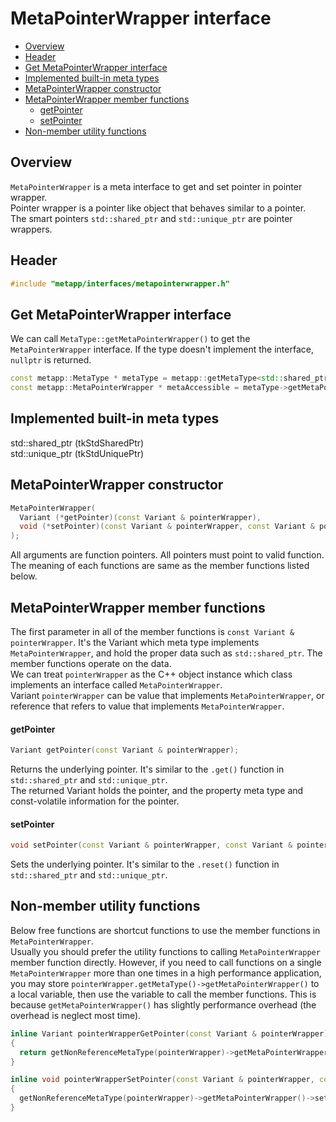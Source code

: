 [//]: # (Auto generated file, don't modify this file.)

# MetaPointerWrapper interface
<!--begintoc-->
* [Overview](#a2_1)
* [Header](#a2_2)
* [Get MetaPointerWrapper interface](#a2_3)
* [Implemented built-in meta types](#a2_4)
* [MetaPointerWrapper constructor](#a2_5)
* [MetaPointerWrapper member functions](#a2_6)
  * [getPointer](#a4_1)
  * [setPointer](#a4_2)
* [Non-member utility functions](#a2_7)
<!--endtoc-->

<a id="a2_1"></a>
## Overview

`MetaPointerWrapper` is a meta interface to get and set pointer in pointer wrapper.  
Pointer wrapper is a pointer like object that behaves similar to a pointer.  
The smart pointers `std::shared_ptr` and `std::unique_ptr` are pointer wrappers.  

<a id="a2_2"></a>
## Header

```c++
#include "metapp/interfaces/metapointerwrapper.h"
```

<a id="a2_3"></a>
## Get MetaPointerWrapper interface

We can call `MetaType::getMetaPointerWrapper()` to get the `MetaPointerWrapper` interface. If the type doesn't implement the interface,
`nullptr` is returned.

```c++
const metapp::MetaType * metaType = metapp::getMetaType<std::shared_ptr<int> >();
const metapp::MetaPointerWrapper * metaAccessible = metaType->getMetaPointerWrapper();
```

<a id="a2_4"></a>
## Implemented built-in meta types

std::shared_ptr<T> (tkStdSharedPtr)  
std::unique_ptr<T> (tkStdUniquePtr)  

<a id="a2_5"></a>
## MetaPointerWrapper constructor

```c++
MetaPointerWrapper(
  Variant (*getPointer)(const Variant & pointerWrapper),
  void (*setPointer)(const Variant & pointerWrapper, const Variant & pointer)
);
```

All arguments are function pointers. All pointers must point to valid function.  
The meaning of each functions are same as the member functions listed below.

<a id="a2_6"></a>
## MetaPointerWrapper member functions

The first parameter in all of the member functions is `const Variant & pointerWrapper`.
It's the Variant which meta type implements `MetaPointerWrapper`, and hold the proper data such as `std::shared_ptr`.
The member functions operate on the data.  
We can treat `pointerWrapper` as the C++ object instance which class implements an interface called `MetaPointerWrapper`.  
Variant `pointerWrapper` can be value that implements `MetaPointerWrapper`, or reference that refers to value that implements `MetaPointerWrapper`.  

<a id="a4_1"></a>
#### getPointer

```c++
Variant getPointer(const Variant & pointerWrapper);
```

Returns the underlying pointer. It's similar to the `.get()` function in `std::shared_ptr` and `std::unique_ptr`.  
The returned Variant holds the pointer, and the property meta type and const-volatile information for the pointer. 

<a id="a4_2"></a>
#### setPointer

```c++
void setPointer(const Variant & pointerWrapper, const Variant & pointer);
```

Sets the underlying pointer. It's similar to the `.reset()` function in `std::shared_ptr` and `std::unique_ptr`.  

<a id="a2_7"></a>
## Non-member utility functions

Below free functions are shortcut functions to use the member functions in `MetaPointerWrapper`.  
Usually you should prefer the utility functions to calling `MetaPointerWrapper` member function directly.
However, if you need to call functions on a single `MetaPointerWrapper` more than one times in a high performance application,
you may store `pointerWrapper.getMetaType()->getMetaPointerWrapper()` to a local variable, then use the variable
to call the member functions. This is because `getMetaPointerWrapper()` has slightly performance overhead (the overhead is neglect most time).

```c++
inline Variant pointerWrapperGetPointer(const Variant & pointerWrapper)
{
  return getNonReferenceMetaType(pointerWrapper)->getMetaPointerWrapper()->getPointer(pointerWrapper);
}

inline void pointerWrapperSetPointer(const Variant & pointerWrapper, const Variant & pointer)
{
  getNonReferenceMetaType(pointerWrapper)->getMetaPointerWrapper()->setPointer(pointerWrapper, pointer);
}
```
